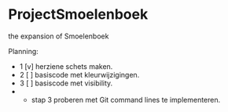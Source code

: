 # ProjectSmoelenboek
the expansion of Smoelenboek

Planning:
- 1 [v] herziene schets maken.
- 2 [ ] basiscode met kleurwijzigingen.
- 3 [ ] basiscode met visibility.
- - stap 3 proberen met Git command lines te implementeren.
